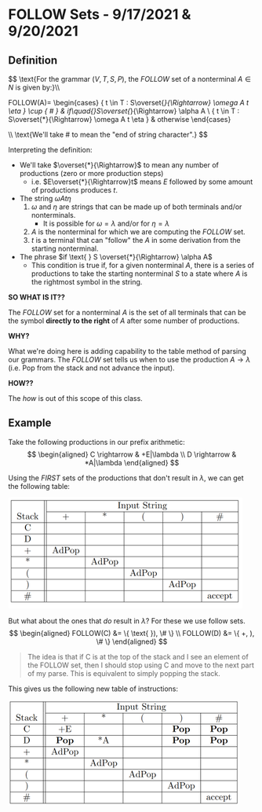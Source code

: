 # FOLLOW Sets - 9/17/2021 & 9/20/2021
## Definition
$$
\text{For the grammar $(V,T,S,P)$, the $FOLLOW$ set of a nonterminal $A \in N$ is given by:}\\\\

FOLLOW(A)=
\begin{cases}
\{ t \in T : S\overset{*}{\Rightarrow} \omega A t \eta \} \cup \{ \# \} & if\quad{}S\overset{*}{\Rightarrow} \alpha A \\
\{ t \in T : S\overset{*}{\Rightarrow} \omega A t \eta \} & otherwise
\end{cases}

\\\\
\text{We'll take $\#$ to mean the "end of string character".}
$$

Interpreting the definition:
* We'll take $\overset{*}{\Rightarrow}$ to mean any number of productions (zero or more production steps)
	* i.e. $E\overset{*}{\Rightarrow}t$ means $E$ followed by some amount of productions produces $t$.
* The string $\omega A t \eta$
	1. $\omega$ and $\eta$ are strings that can be made up of both terminals and/or nonterminals.
		* It is possible for $\omega = \lambda$ and/or for $\eta = \lambda$
	2. $A$ is the nonterminal for which we are computing the $FOLLOW$ set.
	3. $t$ is a terminal that can "follow" the $A$ in some derivation from the starting nonterminal.
* The phrase $if \text{ } S \overset{*}{\Rightarrow} \alpha A$
	* This condition is true if, for a given nonterminal $A$, there is a series of productions to take the starting nonterminal $S$ to a state where $A$ is the rightmost symbol in the string.

**SO WHAT IS IT??**

The $FOLLOW$ set for a nonterminal $A$ is the set of all terminals that can be the symbol **directly to the right** of $A$ after some number of productions.

**WHY?**

What we're doing here is adding capability to the table method of parsing our grammars. The $FOLLOW$ set tells us when to use the production $A \rightarrow \lambda$ (i.e. Pop from the stack and not advance the input).

**HOW??**

The *how* is out of this scope of this class.

## Example
Take the following productions in our prefix arithmetic:
$$
\begin{aligned}
C \rightarrow & +E|\lambda \\
D \rightarrow & *A|\lambda
\end{aligned}
$$

Using the $FIRST$ sets of the productions that don't result in $\lambda$, we can get the following table:

![](img/lesson_8_0.png)

But what about the ones that *do* result in $\lambda$? For these we use follow sets.
$$
\begin{aligned}
FOLLOW(C) &= \{ \text{ }), \# \} \\
FOLLOW(D) &= \{ +, ), \# \}
\end{aligned}
$$

> The idea is that if C is at the top of the stack and I see an element of the FOLLOW set, then I should stop using C and move to the next part of my parse. This is equivalent to simply popping the stack.

This gives us the following new table of instructions:

![](img/lesson_8_1.png)
